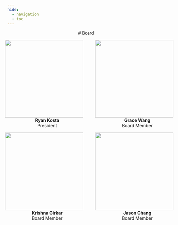 ```yaml
---
hide:
  - navigation
  - toc
---
```

<center>
# Board
</center>

<figure markdown style="display: flex; justify-content: center; align-items: center;">
  <div style="text-align: center; margin-right: 20px; margin-left: 60px">
    <img src="../media/board/alisha.jpg" width="250" style="margin-right: 20px;">
    <figcaption><strong>Ryan Kosta</strong><br>President</figcaption>
  </div>
  <div style="text-align: center; margin-right: 20px;">
    <img src="../media/board/lisa.png" width="250" style="margin-right: 20px;">
    <figcaption><strong>Grace Wang</strong><br>Board Member</figcaption>
  </div>
</figure>
<figure markdown style="display: flex; justify-content: center; align-items: center;">
  <div style="text-align: center; margin-right: 20px; margin-left: 60px">
    <img src="../media/board/krishna.jpg" width="250" style="margin-right: 20px;">
    <figcaption><strong>Krishna Girkar</strong><br>Board Member</figcaption>
  </div>
  <div style="text-align: center; margin-right: 20px;">
    <img src="../media/board/lisa.png" width="250" style="margin-right: 20px;">
    <figcaption><strong>Jason Chang</strong><br>Board Member</figcaption>
  </div>
</figure>
